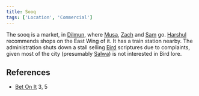 ```yaml
---
title: Sooq
tags: ['Location', 'Commercial']
---
```

The sooq is a market, in [Dilmun](/_wiki/dilmun.md), where [Musa](/_wiki/musa.md), [Zach](/_wiki/zach.md) and [Sam](/_wiki/sam.md) go. [Harshul](/_wiki/harshul.md) recommends shops on the East Wing of it. It has a train station nearby. The administration shuts down a stall selling [Bird](/_wiki/bird.md) scriptures due to complaints, given most of the city (presumably [Salwa](/_wiki/salwa.md)) is not interested in Bird lore.

## References
- [Bet On It](/_wiki/bet-on-it.md) 3, 5
